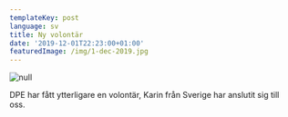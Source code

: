 ```yaml
---
templateKey: post
language: sv
title: Ny volontär
date: '2019-12-01T22:23:00+01:00'
featuredImage: /img/1-dec-2019.jpg
---
```

![null](/img/1-dec-2019.jpg)

DPE har fått ytterligare en volontär, Karin från Sverige har anslutit sig till oss.

